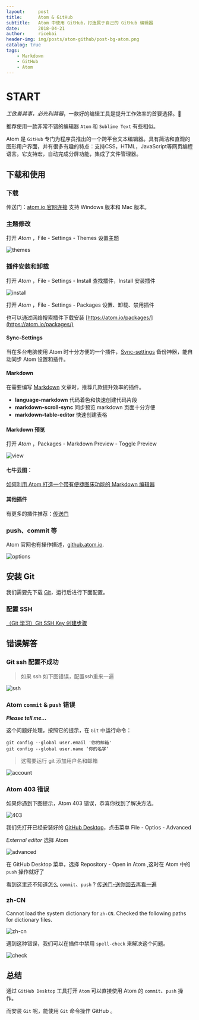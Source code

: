```yaml
---
layout:     post
title:      Atom & GitHub
subtitle:   Atom 中使用 GitHub，打造属于自己的 GitHub 编辑器
date:       2018-04-21
author:     ricebai
header-img: img/posts/atom-github/post-bg-atom.png
catalog: true
tags:
    - Markdown
    - GitHub
    - Atom
---
```



# START

*工欲善其事，必先利其器*，一款好的编辑工具是提升工作效率的首要选择。🙊

推荐使用一款非常不错的编辑器 `Atom` 和 `Sublime Text` 有些相似。

Atom 是 `GitHub` 专门为程序员推出的一个跨平台文本编辑器。具有简洁和直观的图形用户界面，并有很多有趣的特点：支持CSS，HTML，JavaScript等网页编程语言。它支持宏，自动完成分屏功能，集成了文件管理器。

## 下载和使用

### 下载
传送门：[atom.io 官网连接](https://atom.io) 支持 Windows 版本和 Mac 版本。

### 主题修改

打开 *Atom* ，File - Settings - Themes 设置主题

![themes](https://ricebai.github.io/img/posts/atom-github/settings-themes.jpg)

### 插件安装和卸载

打开 *Atom* ，File - Settings - Install 查找插件，Install 安装插件

![install](https://ricebai.github.io/img/posts/atom-github/settings-install.jpg)

打开 *Atom* ，File - Settings - Packages 设置、卸载、禁用插件

也可以通过网络搜索插件下载安装 [https://atom.io/packages/](https://atom.io/packages/)

#### Sync-Settings

当在多台电脑使用 Atom 时十分方便的一个插件，[Sync-settings](https://ricebai.github.io/2018/04/22/atom-sync) 备份神器，能自动同步 Atom 设置和插件。

#### Markdown

在需要编写 [Markdown](https://ricebai.github.io/2018/04/20/markdown-readme/) 文章时，推荐几款提升效率的插件。

- **language-markdown** 代码着色和快速创建代码片段
- **markdown-scroll-sync** 同步预览 markdown 页面十分方便
- **markdown-table-editor** 快速创建表格

#### Markdown 预览

打开 *Atom* ，Packages - Markdown Preview - Toggle Preview

![view](https://ricebai.github.io/img/posts/atom-github/markdown-view.jpg)

#### 七牛云图：

[如何利用 Atom 打造一个带有便捷图床功能的 Markdown 编辑器](https://www.jianshu.com/p/af4d34d39797)

#### 其他插件

有更多的插件推荐：[传送门](https://www.jianshu.com/p/041d3d5f3997)

<a id="atom"></a>

### push、commit 等

Atom 官网也有操作描述，[github.atom.io](https://github.atom.io/).

![options](https://ricebai.github.io/img/posts/atom-github/atom-opts.jpg)

## 安装 Git

我们需要先下载 [Git](https://git-scm.com/downloads)，运行后进行下面配置。

### 配置 SSH

[（Git 学习）Git SSH Key 创建步骤](https://segmentfault.com/a/1190000009567424)

## 错误解答

### Git ssh 配置不成功

> 如果 ssh 如下图错误，配置ssh重来一遍

![ssh](https://ricebai.github.io/img/posts/atom-github/git-ssh-error.jpg)

### Atom `commit` & `push` 错误

***Please tell me...***

这个问题好处理，按照它的提示，在 `Git` 中运行命令：

```
git config --global user.email '你的邮箱'
git config --global user.name ‘你的名字’
```

> 这需要运行 git 添加用户名和邮箱

![account](https://ricebai.github.io/img/posts/atom-github/atom-act.jpg)

### Atom 403 错误

如果你遇到下图提示，Atom 403 错误，恭喜你找到了解决方法。

![403](https://ricebai.github.io/img/posts/atom-github/atom-403.jpg)

我们先打开已经安装好的 [GitHub Desktop](https://desktop.github.com/)，点击菜单 File - Optios - Advanced

*External editor* 选择 Atom

![advanced](https://ricebai.github.io/img/posts/atom-github/advanced.jpg)

在 GitHub Desktop 菜单，选择 Repository - Open in Atom ,这时在 Atom 中的 `push` 操作就好了

看到这里还不知道怎么 `commit`、`push` ? [传送门-送你回去再看一遍](#atom)

### zh-CN

Cannot load the system dictionary for `zh-CN`. Checked the following paths for dictionary files.

![zh-cn](https://ricebai.github.io/img/posts/atom-github/zh-cn.jpg)

遇到这种错误，我们可以在插件中禁用 `spell-check` 来解决这个问题。

![check](https://ricebai.github.io/img/posts/atom-github/spell-check.jpg)

## 总结

通过 `GitHub Desktop` 工具打开 `Atom` 可以直接使用 Atom 的 `commit`、`push` 操作。

而安装 `Git` 呢，能使用 `Git` 命令操作 GitHub 。
